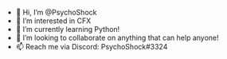 - 👋 Hi, I’m @PsychoShock
- 👀 I’m interested in CFX
- 🌱 I’m currently learning Python!
- 💞️ I’m looking to collaborate on anything that can help anyone!
- 📫 Reach me via Discord: PsychoShock#3324

<!---
PsychoShock/PsychoShock is a ✨ special ✨ repository because its `README.md` (this file) appears on your GitHub profile.
You can click the Preview link to take a look at your changes.
--->
